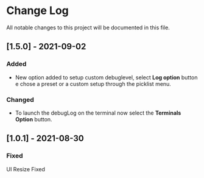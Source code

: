 

# Change Log
All notable changes to this project will be documented in this file.


## [1.5.0] - 2021-09-02


### Added

-  New option added to setup custom debuglevel,  select **Log option** button e chose a preset or a custom setup through the picklist menu.

### Changed

- To launch the debugLog on the terminal now select the  **Terminals Option** button.


## [1.0.1] - 2021-08-30

### Fixed

UI Resize Fixed